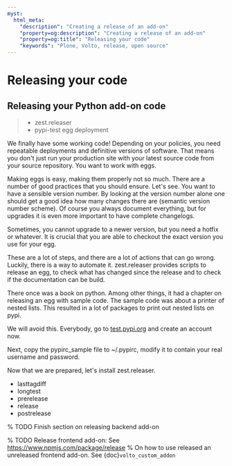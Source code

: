 ```yaml
---
myst:
  html_meta:
    "description": "Creating a release of an add-on"
    "property=og:description": "Creating a release of an add-on"
    "property=og:title": "Releasing your code"
    "keywords": "Plone, Volto, release, open source"
---
```


# Releasing your code

## Releasing your Python add-on code

> - zest.releaser
> - pypi-test egg deployment

We finally have some working code! Depending on your policies, you need repeatable deployments and definitive versions of software. That means you don't just run your production site with your latest source code from your source repository. You want to work with eggs.

Making eggs is easy, making them properly not so much. There are a number of good practices that you should ensure.
Let's see. You want to have a sensible version number. By looking at the version number alone one should get a good idea how many changes there are (semantic version number scheme). Of course you always document everything, but for upgrades it is even more important to have complete changelogs.

Sometimes, you cannot upgrade to a newer version, but you need a hotfix or whatever. It is crucial that you are able to checkout the exact version you use for your egg.

These are a lot of steps, and there are a lot of actions that can go wrong. Luckily, there is a way to automate it. zest.releaser provides scripts to release an egg, to check what has changed since the release and to check if the documentation can be build.

There once was a book on python. Among other things, it had a chapter on releasing an egg with sample code. The sample code was about a printer of nested lists. This resulted in a lot of packages to print out nested lists on pypi.

We will avoid this. Everybody, go to [test.pypi.org](https://test.pypi.org) and create an account now.

Next, copy the pypirc_sample file to ~/.pypirc, modify it to contain your real username and password.

Now that we are prepared, let's install zest.releaser.

- lasttagdiff
- longtest
- prerelease
- release
- postrelease

% TODO Finish section on releasing backend add-on


% TODO Release frontend add-on: See https://www.npmjs.com/package/release
% On how to use released an unreleased frontend add-on. See {doc}`volto_custom_addon`
